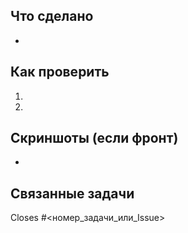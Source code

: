 ## Что сделано
-

## Как проверить
1.
2.

## Скриншоты (если фронт)
-

## Связанные задачи
Closes #<номер_задачи_или_Issue>
